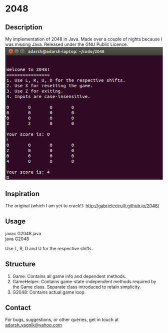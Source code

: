 2048
====

Description
-----------
My implementation of 2048 in Java. Made over a couple of nights because I was missing Java. Released under the GNU Public Licence.
![2048](snap.png "2048 - Sample Run")

Inspiration
-----------
The original (which I am yet to crack!):
http://gabrielecirulli.github.io/2048/

Usage
-----
javac G2048.java  
java G2048  

Use L, R, D and U for the respective shifts.

Structure
---------
1. Game: Contains all game info and dependent methods.
2. GameHelper: Contains game-state-independent methods required by the Game class. Separate class introduced to retain simplicity.
3. G2048: Contains actual game loop.

Contact
-------
For bugs, suggestions, or other queries, get in touch at adarsh_yagnik@yahoo.com
